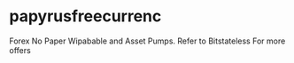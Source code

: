 # papyrusfreecurrenc
Forex No Paper Wipabable and Asset Pumps. Refer to Bitstateless For more offers
